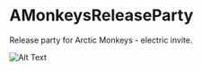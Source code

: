 # AMonkeysReleaseParty
Release party for Arctic Monkeys - electric invite.


![Alt Text](https://media.giphy.com/media/9ryCWhW8nmQms/source.gif)
